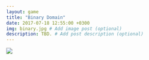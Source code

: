 ```yaml
---
layout: game
title: "Binary Domain"
date: 2017-07-18 12:55:00 +0300
img: binary.jpg # Add image post (optional)
description: TBD. # Add post description (optional)
---
```

<img src="https://78.media.tumblr.com/6dfcbf9e05d57e3d0e9bb232b30004fa/tumblr_pf27n0jnCn1w050vko1_1280.png" class="center-img">
